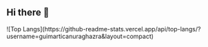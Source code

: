 ## Hi there 👋
<div> 
![Top Langs](https://github-readme-stats.vercel.app/api/top-langs/?username=guimarticanuraghazra&layout=compact)
</div>

